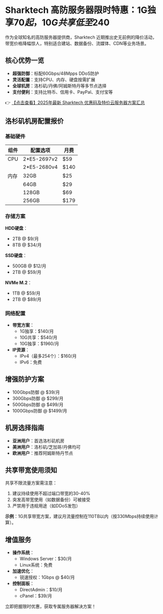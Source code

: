 # Sharktech 高防服务器限时特惠：1G独享$70起，10G共享低至$240

作为全球知名的高防服务器提供商，Sharktech 近期推出史无前例的降价活动，带宽价格降幅惊人，特别适合建站、数据备份、流媒体、CDN等业务场景。

## 核心优势一览
- **超强防御**：标配60Gbps/48Mpps DDoS防护
- **灵活配置**：支持CPU、内存、硬盘按需扩展
- **全球机房**：洛杉矶/丹佛/阿姆斯特丹等多节点选择
- **支付便利**：支持比特币、信用卡、PayPal、支付宝等

👉 [【点击查看】2025年最新 Sharktech 优惠码及特价云服务器方案汇总](https://bit.ly/Sharktech)

## 洛杉矶机房配置报价
### 基础硬件
| 组件 | 配置选项 | 月费 |
|------|----------|------|
| CPU | 2*E5-2697v2 | $59 |
|      | 2*E5-2680v4 | $140 |
| 内存 | 32GB | $25 |
|       | 64GB | $29 |
|       | 128GB | $69 |
|       | 256GB | $179 |

### 存储方案
**HDD硬盘**：
- 2TB @ $9/月
- 8TB @ $34/月

**SSD硬盘**：
- 500GB @ $12/月
- 2TB @ $59/月

**NVMe M.2**：
- 1TB @ $59/月
- 2TB @ $89/月

### 网络配置
- **带宽方案**：
  - 1G独享：$140/月
  - 10G共享：$540/月
  - 10G独享：$1960/月
- **IP资源**：
  - IPv4（最多254个）：$160/月
  - IPv6：免费

## 增强防护方案
- 100Gbps防御 @ $39/月
- 300Gbps防御 @ $299/月
- 500Gbps防御 @ $499/月
- 1000Gbps防御 @ $1499/月

## 机房选择指南
- **亚洲用户**：首选洛杉矶机房
- **美洲用户**：洛杉矶/芝加哥/丹佛均可
- **欧洲用户**：推荐阿姆斯特丹节点

## 共享带宽使用须知
共享不限流量方案需注意：
1. 建议持续使用不超过端口带宽的30-40%
2. 突发高带宽使用（如数据备份）可被接受
3. 严禁用于违规用途（如DDoS发包）

**示例**：1G共享带宽方案，建议月流量控制在110TB以内（按330Mbps持续使用计算）。

## 增值服务
- **操作系统**：
  - Windows Server：$30/月
  - Linux系统：免费
- **加速优化**：
  - 锐速授权：1Gbps @ $40/月
- **控制面板**：
  - DirectAdmin：$10/月
  - cPanel：$39/月

立即把握限时优惠，获取专属服务器解决方案！